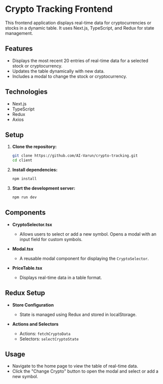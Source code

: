 # Crypto Tracking Frontend

This frontend application displays real-time data for cryptocurrencies or stocks in a dynamic table. It uses Next.js, TypeScript, and Redux for state management.

## Features

- Displays the most recent 20 entries of real-time data for a selected stock or cryptocurrency.
- Updates the table dynamically with new data.
- Includes a modal to change the stock or cryptocurrency.

## Technologies

- Next.js
- TypeScript
- Redux
- Axios

## Setup

1. **Clone the repository:**

    ```bash
    git clone https://github.com/AI-Varun/crypto-tracking.git
    cd client
    ```

2. **Install dependencies:**

    ```bash
    npm install
    ```

4. **Start the development server:**

    ```bash
    npm run dev
    ```

## Components

- **CryptoSelector.tsx**
  - Allows users to select or add a new symbol. Opens a modal with an input field for custom symbols.

- **Modal.tsx**
  - A reusable modal component for displaying the `CryptoSelector`.

- **PriceTable.tsx**
  - Displays real-time data in a table format.

## Redux Setup

- **Store Configuration**
  - State is managed using Redux and stored in localStorage.

- **Actions and Selectors**
  - Actions: `fetchCryptoData`
  - Selectors: `selectCryptoState`

## Usage

- Navigate to the home page to view the table of real-time data.
- Click the "Change Crypto" button to open the modal and select or add a new symbol.
